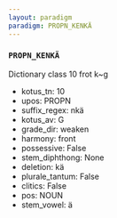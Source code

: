 ```yaml
---
layout: paradigm
paradigm: PROPN_KENKÄ
---
```

### ` PROPN_KENKÄ `

Dictionary class 10 frot k~g
* kotus_tn: 10
* upos: PROPN
* suffix_regex: nkä
* kotus_av: G
* grade_dir: weaken
* harmony: front
* possessive: False
* stem_diphthong: None
* deletion: kä
* plurale_tantum: False
* clitics: False
* pos: NOUN
* stem_vowel: ä
